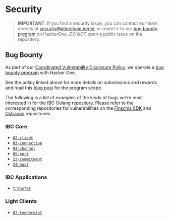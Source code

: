 # Security

> **IMPORTANT**: If you find a security issue, you can contact our team directly at
security@interchain.berlin, or report it to our [bug bounty program](https://hackerone.com/cosmos) on HackerOne. *DO NOT* open a public issue on the repository.

## Bug Bounty

As part of our [Coordinated Vulnerability Disclosure Policy](https://tendermint.com/security), we operate a
[bug bounty program](https://hackerone.com/cosmos) with Hacker One.

See the policy linked above for more details on submissions and rewards and read
this [blog post](https://blog.cosmos.network/bug-bounty-program-for-tendermint-cosmos-833c67693586) for the program scope.

The following is a list of examples of the kinds of bugs we're most interested
in for the IBC Golang repository. Please refer to the corresponding repositories for vulnerabilities on the [Finschia SDK](https://github.com/Finschia/finschia-sdk/blob/main/SECURITY.md) and [Ostracon](https://github.com/Finschia/ostracon/blob/main/SECURITY.md) repositories.

### IBC Core

- [`02-client`](https://github.com/Finschia/ibc-go/tree/main/modules/core/02-client)
- [`03-connection`](https://github.com/Finschia/ibc-go/tree/main/modules/core/03-connection)
- [`04-channel`](https://github.com/Finschia/ibc-go/tree/main/modules/core/04-channel)
- [`05-port`](https://github.com/Finschia/ibc-go/tree/main/modules/core/05-port)
- [`23-commitment`](https://github.com/Finschia/ibc-go/tree/main/modules/core/23-commitment)
- [`24-host`](https://github.com/Finschia/ibc-go/tree/main/modules/core/24-host)

### IBC Applications

- [`transfer`](https://github.com/Finschia/ibc-go/tree/main/modules/apps/transfer)

### Light Clients

- [`07-tendermint`](https://github.com/Finschia/ibc-go/tree/main/modules/light-clients/07-tendermint)
